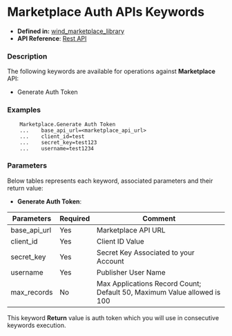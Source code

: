 
# Marketplace Auth APIs Keywords

* **Defined in:** [wind_marketplace_library][wind_marketplace_library_link]
* **API Reference**: [Rest API](https://docs.oracle.com/en/cloud/marketplace/partner-portal/rest-api-publisher/QuickStart.html)

### Description
The following keywords are available for operations against **Marketplace** API:

* Generate Auth Token

### Examples

``` 
    Marketplace.Generate Auth Token
    ...    base_api_url=<marketplace_api_url>
    ...    client_id=test
    ...    secret_key=test123
    ...    username=test1234

```

### Parameters

Below tables represents each keyword, associated parameters and their return value: 

- **Generate Auth Token**: 

| Parameters  | Required | Comment                                                                 |
|-------------|----------|-------------------------------------------------------------------------|
| base_api_url| Yes      | Marketplace API URL                                                     |
| client_id   | Yes      | Client ID Value                                                         |
| secret_key  | Yes      | Secret Key Associated to your Account                                   |
| username    | Yes      | Publisher User Name                                                     |
| max_records | No       | Max Applications Record Count; Default 50, Maximum Value allowed is 100 |

This keyword **Return** value is auth token which you will use in consecutive keywords execution. 

[wind_marketplace_library_link]: https://github.com/oracle-quickstart/oci-marketplace-wind


